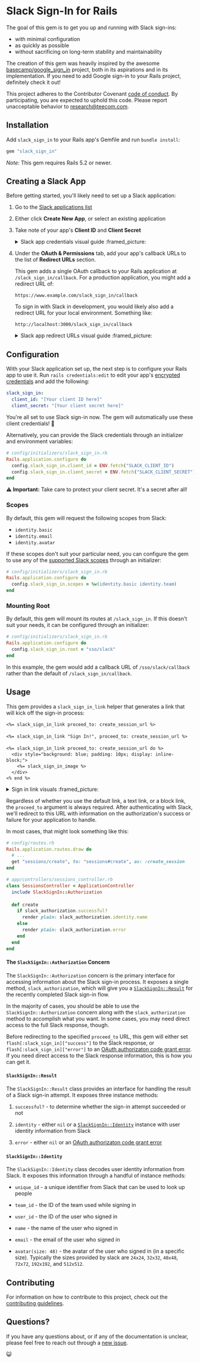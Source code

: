 # Slack Sign-In for Rails

The goal of this gem is to get you up and running with Slack sign-ins:

  - with minimal configuration
  - as quickly as possible
  - without sacrificing on long-term stability and maintainability

The creation of this gem was heavily inspired by the awesome
[basecamp/google_sign_in](https://github.com/basecamp/google_sign_in) project,
both in its aspirations and in its implementation. If you need to add Google
sign-in to your Rails project, definitely check it out!

This project adheres to the Contributor Covenant
[code of conduct](./CODE_OF_CONDUCT.md). By participating, you are expected to
uphold this code. Please report unacceptable behavior to
research@teecom.com.

## Installation

Add `slack_sign_in` to your Rails app's Gemfile and run `bundle install`:

```ruby
gem "slack_sign_in"
```

*Note:* This gem requires Rails 5.2 or newer.

## Creating a Slack App

Before getting started, you'll likely need to set up a Slack application:

  1. Go to the [Slack applications list](https://api.slack.com/apps)

  2. Either click **Create New App**, or select an existing application

  3. Take note of your app's **Client ID** and **Client Secret**

     <details>
       <summary>Slack app credentials visual guide :framed_picture:</summary>

       ![Slack App Credentials](./doc/images/app_credentials.png)
     </details>

  4. Under the **OAuth & Permissions** tab, add your app's callback URLs to the
     list of **Redirect URLs** section.

     This gem adds a single OAuth callback to your Rails application at
     `/slack_sign_in/callback`. For a production application, you might add a
     redirect URL of:

     ```
     https://www.example.com/slack_sign_in/callback
     ```

     To sign in with Slack in development, you would likely also add a redirect
     URL for your local environment. Something like:

     ```
     http://localhost:3000/slack_sign_in/callback
     ```

     <details>
       <summary>Slack app redirect URLs visual guide :framed_picture:</summary>

       ![Slack App Redirect URLs](./doc/images/redirect_urls.png)
     </details>

## Configuration

With your Slack application set up, the next step is to configure your Rails
app to use it. Run `rails credentials:edit` to edit your app's
[encrypted credentials](https://guides.rubyonrails.org/security.html#custom-credentials)
and add the following:

```yaml
slack_sign_in:
  client_id: "[Your client ID here]"
  client_secret: "[Your client secret here]"
```

You're all set to use Slack sign-in now. The gem will automatically use these
client credentials! :tada:

Alternatively, you can provide the Slack credentials through an initializer
and environment variables:

```ruby
# config/initializers/slack_sign_in.rb
Rails.application.configure do
  config.slack_sign_in.client_id = ENV.fetch("SLACK_CLIENT_ID")
  config.slack_sign_in.client_secret = ENV.fetch("SLACK_CLIENT_SECRET")
end
```

**:warning: Important:** Take care to protect your client secret. It's a secret
after all!

### Scopes

By default, this gem will request the following scopes from Slack:

  - `identity.basic`
  - `identity.email`
  - `identity.avatar`

If these scopes don't suit your particular need, you can configure the gem to
use any of the
[supported Slack scopes](https://api.slack.com/docs/sign-in-with-slack#identity_scopes)
through an initializer:

```ruby
# config/initializers/slack_sign_in.rb
Rails.application.configure do
  config.slack_sign_in.scopes = %w(identity.basic identity.team)
end
```

### Mounting Root

By default, this gem will mount its routes at `/slack_sign_in`. If this doesn't
suit your needs, it can be configured through an initializer:

```ruby
# config/initializers/slack_sign_in.rb
Rails.application.configure do
  config.slack_sign_in.root = "sso/slack"
end
```

In this example, the gem would add a callback URL of `/sso/slack/callback`
rather than the default of `/slack_sign_in/callback`.

## Usage

This gem provides a `slack_sign_in_link` helper that generates a link that will
kick off the sign-in process:

```erb
<%= slack_sign_in_link proceed_to: create_session_url %>

<%= slack_sign_in_link "Sign In!", proceed_to: create_session_url %>

<%= slack_sign_in_link proceed_to: create_session_url do %>
  <div style="background: blue; padding: 10px; display: inline-block;">
    <%= slack_sign_in_image %>
  </div>
<% end %>
```

<details>
  <summary>Sign in link visuals :framed_picture:</summary>

  ![Sign in links](./doc/images/sign_in_links.png)
</details>

Regardless of whether you use the default link, a text link, or a block link,
the `proceed_to` argument is always required. After authenticating with Slack,
we'll redirect to this URL with information on the authorization's success or
failure for your application to handle.

In most cases, that might look something like this:

```ruby
# config/routes.rb
Rails.application.routes.draw do
  # ...
  get "sessions/create", to: "sessions#create", as: :create_session
end
```

```ruby
# app/controllers/sessions_controller.rb
class SessionsController < ApplicationController
  include SlackSignIn::Authorization

  def create
    if slack_authorization.successful?
      render plain: slack_authorization.identity.name
    else
      render plain: slack_authorization.error
    end
  end
end
```

#### The `SlackSignIn::Authorization` Concern

The `SlackSignIn::Authorization` concern is the primary interface for accessing
information about the Slack sign-in process. It exposes a single method,
`slack_authorization`, which will give you a
[`SlackSignIn::Result`](#slacksigninresult) for the recently completed Slack
sign-in flow.

In the majority of cases, you should be able to use the
`SlackSignIn::Authorization` concern along with the `slack_authorization`
method to accomplish what you want. In some cases, you may need direct access to
the full Slack response, though.

Before redirecting to the specified `proceed_to` URL, this gem will either set
`flash[:slack_sign_in]["success"]` to the Slack response, or 
`flash[:slack_sign_in]["error"]` to an
[OAuth authorizaton code grant error](https://tools.ietf.org/html/rfc6749#section-4.1.2.1).
If you need direct access to the Slack response information, this is how you can
get it.

#### `SlackSignIn::Result`

The `SlackSignIn::Result` class provides an interface for handling the result of
a Slack sign-in attempt. It exposes three instance methods:

  1. `successful?` - to determine whether the sign-in attempt succeeded or not

  2. `identity` - either `nil` or a [`SlackSignIn::Identity`](#slacksigninidentity)
     instance with user identity information from Slack

  3. `error` - either `nil` or an
     [OAuth authorizaton code grant error](https://tools.ietf.org/html/rfc6749#section-4.1.2.1)

#### `SlackSignIn::Identity`

The `SlackSignIn::Identity` class decodes user identity information from Slack.
It exposes this information through a handful of instance methods:

  - `unique_id` - a unique identifier from Slack that can be used to look up
    people

  - `team_id` - the ID of the team used while signing in

  - `user_id` - the ID of the user who signed in

  - `name` - the name of the user who signed in

  - `email` - the email of the user who signed in

  - `avatar(size: 48)` - the avatar of the user who signed in
    (in a specific size). Typically the sizes provided by slack are
    `24x24`, `32x32`, `48x48`, `72x72`, `192x192`, and `512x512`.

## Contributing

For information on how to contribute to this project, check out the
[contributing guidelines](./CONTRIBUTING.md).

## Questions?

If you have any questions about, or if any of the documentation is unclear,
please feel free to reach out through a
[new issue](https://github.com/TEECOM/slack_sign_in/issues/new?labels=documentation%20:writing_hand:).

:smiley_cat:
